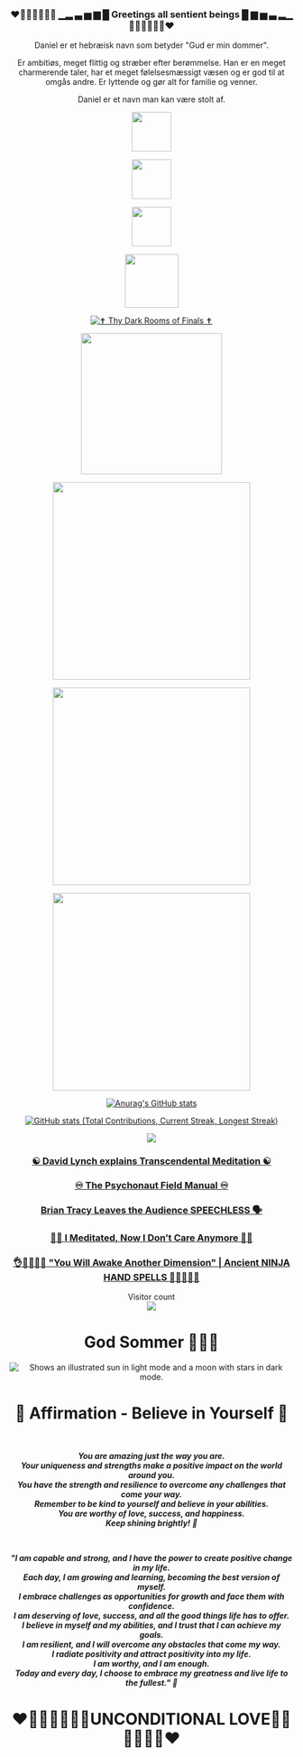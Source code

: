 <div align="center">

### ❤🧡💛💚💙💜🤍 ▁▂ ▃ ▅ ▆ █ Greetings all sentient beings █ ▆ ▅ ▃ ▂▁ 🤍💜💙💚💛🧡❤

</div>

<div align="center">

<div align="center">
    
Daniel er et hebræisk navn
som betyder "Gud er min dommer".

Er ambitiøs, meget flittig og stræber
efter berømmelse. Han er en meget
charmerende taler, har et meget
følelsesmæssigt væsen og er god til
at omgås andre. Er lyttende og gør
alt for familie og venner.



Daniel er et navn
man kan være stolt af.
    
<!-- Maybe should I have some kind of text here... To be continued... -->

</div>


[<img width="70" src="https://upload.wikimedia.org/wikipedia/commons/thumb/8/83/Steam_icon_logo.svg/512px-Steam_icon_logo.svg.png">](https://steamcommunity.com/id/Danielkaas94/)

[<img width="70" src="https://nuphoriq.com/wp-content/uploads/2019/12/linkedin-icon2.svg">](https://www.linkedin.com/in/danielkaas94/)

[<img width="70" src="https://i0.wp.com/multarte.com.br/wp-content/uploads/2020/05/classic-youtube-icon-2.png?fit=512%2C512&ssl=1">](https://www.youtube.com/c/Danielkaas94) 
    
[<img width="95" src="https://cdn.freebiesupply.com/images/large/2x/duolingo-logo-transparent.png">](https://duome.eu/Danielkaas94) 

<a href="https://www.moddb.com/mods/thy-dark-rooms-of-finals" title="View ✝ Thy Dark Rooms of Finals ✝ on Mod DB" target="_blank"><img src="https://media.moddb.com/images/global/moddb.png" alt="✝ Thy Dark Rooms of Finals ✝" /></a>

[<img width="250" src="https://thezugzwangblog.com/wp-content/uploads/2017/09/chess-com-logo.png">](https://www.chess.com/member/danielkaas94) 

[<img width="350" src="https://upload.wikimedia.org/wikipedia/commons/0/02/Stack_Overflow_logo.svg">](https://stackoverflow.com/users/6662872/daniel-kaas) 
    
[<img width="350" src="https://upload.wikimedia.org/wikipedia/commons/6/6c/Codecademy.svg">](https://www.codecademy.com/profiles/Danielkaas94) 

[<img     width="350" src="https://www.codewars.com/users/Danielkaas94/badges/large">](https://www.codewars.com/users/Danielkaas94) 

    
[![Anurag's GitHub stats](https://github-readme-stats.vercel.app/api?username=Danielkaas94&show_icons=true&theme=midnight-purple&include_all_commits=true)](https://github.com/anuraghazra/github-readme-stats)

[![GitHub stats (Total Contributions, Current Streak, Longest Streak)](https://github-readme-streak-stats.herokuapp.com/?user=Danielkaas94&theme=midnight-purple&hide_border=false&locale=en)](https://upload.wikimedia.org/wikipedia/commons/b/b7/Dv%C3%A6rgsilkeabe_Callithrix_pygmaea.jpg)
  
  
  <!-- midnight-purple || tokyonight -->
  
</div>

<p align='center'>
    <img src="https://github-readme-stats.vercel.app/api/top-langs/?username=Danielkaas94&show_icons=true&title_color=ffffff&icon_color=2A75CF&text_color=daf7dc&bg_color=191919&langs_count=25&layout=compact">



<div align='center'>
    
### [☯ David Lynch explains Transcendental Meditation ☯](https://youtu.be/Em3XplqnoF4)
### [♾ The Psychonaut Field Manual ♾](https://ia902904.us.archive.org/25/items/the_psychonaut_field_manual_fourth_pdf_edition_by_bluefluke-d8rjuxc/the_psychonaut_field_manual_fourth_pdf_edition_by_bluefluke-d8rjuxc.pdf)
### [Brian Tracy Leaves the Audience SPEECHLESS 🗣️](https://youtu.be/tBgsREyppuI?si=6b_Y1hq-BvEBIJg4)
### [🧘‍♂️ I Meditated, Now I Don’t Care Anymore 🧘‍♀️](https://youtu.be/NnTLJtBr1zo?si=ICO-sentvVo6GuxT)
### [👌🫰🖖🫶🙏 "You Will Awake Another Dimension" | Ancient NINJA HAND SPELLS 🙏🫶🖖🤞🤌](https://www.youtube.com/watch?v=xwXdVfGICyI)

</div>

<p align="center"> 
  Visitor count <br>
  <img src="https://profile-counter.glitch.me/Danielkaas94/count.svg" />
</p>

<div align="center">

<!-- # Glædelig Jul og Godt Nytår 🎅🎄🎁⛄🎆🆕🆙🎇🎉 -->
<!-- # [Det forår! God Påske 🌷🐤🐣🐥🌼](https://youtu.be/63ZhF59DcGE) -->

# God Sommer 🌻😎🌞

<picture>
  <source media="(prefers-color-scheme: dark)" srcset="https://user-images.githubusercontent.com/25423296/163456776-7f95b81a-f1ed-45f7-b7ab-8fa810d529fa.png">
  <source media="(prefers-color-scheme: light)" srcset="https://user-images.githubusercontent.com/25423296/163456779-a8556205-d0a5-45e2-ac17-42d089e3c3f8.png">
  <img alt="Shows an illustrated sun in light mode and a moon with stars in dark mode." src="https://user-images.githubusercontent.com/25423296/163456779-a8556205-d0a5-45e2-ac17-42d089e3c3f8.png">
</picture>


# 🌟 Affirmation - Believe in Yourself 🌟

<br>

_**You are amazing just the way you are. <br/>Your uniqueness and strengths make a positive impact 
on the world around you. <br/>You have the strength and resilience to overcome any challenges 
that come your way. <br/>Remember to be kind to yourself and believe in your abilities. <br/>You are 
worthy of love, success, and happiness. <br/>Keep shining brightly! 🌟**_

<br>

_**"I am capable and strong, and I have the power to create positive change in my life. <br/>Each day, 
I am growing and learning, becoming the best version of myself. <br/>I embrace challenges as 
opportunities for growth and face them with confidence. <br/>I am deserving of love, success, and 
all the good things life has to offer. <br/>I believe in myself and my abilities, and I trust that I can 
achieve my goals. <br/>I am resilient, and I will overcome any obstacles that come my way. 
<br/>I radiate positivity and attract positivity into my life. 
<br/>I am worthy, and I am enough. 
<br/>Today and every day, I choose to embrace my greatness and live life to the fullest." 🌟**_

# ❤🧡💛💚💙💜🤍UNCONDITIONAL LOVE🤍💜💙💚💛🧡❤
    
</div>

<!-- # God Efterår! 🎃🍁🍂 -->

<!--


<p align="left">
  <img alt="Doom Guy Gif!" width="30" href="https://steamcommunity.com/id/Danielkaas94/" src="https://upload.wikimedia.org/wikipedia/commons/thumb/8/83/Steam_icon_logo.svg/512px-Steam_icon_logo.svg.png">
  
</p>


**Danielkaas94/Danielkaas94** is a ✨ _special_ ✨ repository because its `README.md` (this file) appears on your GitHub profile.

![DoomGoodFaceS](https://upload.wikimedia.org/wikipedia/commons/thumb/8/83/Steam_icon_logo.svg/512px-Steam_icon_logo.svg.png)


Here are some ideas to get you started:

- 🔭 I’m currently working on ...
- 🌱 I’m currently learning ...
- 👯 I’m looking to collaborate on ...

- 🤔 I’m looking for help with ...
- 💬 Ask me about ...
- 📫 How to reach me: ...
- 😄 Pronouns: ...
- ⚡ Fun fact: ... I have a mantra for TM Meditation
-->
